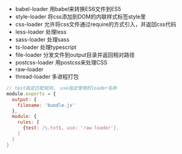 - babel-loader 用babel来转换ES6文件到ES5
- style-loader 将css添加到DOM的内联样式标签style里
- css-loader 允许将css文件通过require的方式引入，并返回css代码
- less-loader 处理less
- sass-loader 处理sass
- ts-loader 处理typescript
- file-loader 分发文件到output目录并返回相对路径
- postcss-loader 用postcss来处理CSS
- raw-loader 
- thread-loader 多进程打包

```js
// test指定匹配规则， use指定使用的loader名称
module.exports = {
  output: {
    filename: 'bundle.js'
  },
  module: {
    rules: [
      {test: /\.txt$, use: 'raw-loader'},
    ]
  }
}
```
